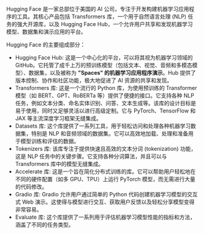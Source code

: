 Hugging Face 是一家总部位于美国的 AI 公司，专注于开发构建机器学习应用程序的工具。其核心产品包括 Transformers 库，一个用于自然语言处理 (NLP) 任务的强大开源库，以及 Hugging Face Hub，一个允许用户共享和发现机器学习模型、数据集和演示应用的平台。

Hugging Face 的主要组成部分：
- Hugging Face Hub: 这是一个中心化的平台，可以将其视为机器学习领域的 GitHub。它托管了成千上万的预训练模型（包括文本、视觉、音频和多模态模型）、数据集，以及被称为 **"Spaces" 的机器学习应用程序演示**。Hub 提供了版本控制、协作和社区功能，极大地促进了 AI 资源的共享和发现。
- Transformers 库: 这是一个流行的 Python 库，为使用预训练的 Transformer 模型（如 BERT、GPT、RoBERTa 等）提供了便捷的接口。它支持各种 NLP 任务，例如文本分类、命名实体识别、问答、文本生成等。该库的设计目标是易于使用，同时又足够灵活以进行高级定制。它与 PyTorch、TensorFlow 和 JAX 等主流深度学习框架无缝集成。
- Datasets 库: 这个库提供了一系列工具，用于轻松访问和处理各种机器学习数据集，特别是 NLP 和音频领域的数据集。它可以高效地加载、处理和准备用于模型训练和评估的数据。
- Tokenizers 库: 该库专注于提供快速且高效的文本分词 (tokenization) 功能，这是 NLP 任务中的关键步骤。它支持各种分词算法，并且可以与 Transformers 库中的模型无缝集成。
- Accelerate 库: 这是一个旨在简化分布式训练的库。它可以帮助用户轻松地在不同的硬件配置（如多 GPU、TPU）上运行 PyTorch 模型，而无需进行大量的代码修改。
- Gradio 库: Gradio 允许用户通过简单的 Python 代码创建机器学习模型的交互式 Web 演示。这使得与模型进行交互、获取用户反馈以及轻松分享模型变得非常容易。
- Evaluate 库: 这个库提供了一系列用于评估机器学习模型性能的指标和方法，涵盖了不同的任务类型。






